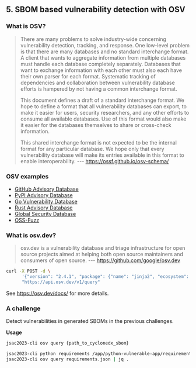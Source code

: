 ## 5. SBOM based vulnerability detection with OSV

### What is OSV?

> There are many problems to solve industry-wide concerning vulnerability detection, tracking, and response. One low-level problem is that there are many databases and no standard interchange format. A client that wants to aggregate information from multiple databases must handle each database completely separately. Databases that want to exchange information with each other must also each have their own parser for each format. Systematic tracking of dependencies and collaboration between vulnerability database efforts is hampered by not having a common interchange format.
>
> This document defines a draft of a standard interchange format. We hope to define a format that all vulnerability databases can export, to make it easier for users, security researchers, and any other efforts to consume all available databases. Use of this format would also make it easier for the databases themselves to share or cross-check information.
>
> This shared interchange format is not expected to be the internal format for any particular database. We hope only that every vulnerability database will make its entries available in this format to enable interoperability.
> --- https://ossf.github.io/osv-schema/

### OSV examples

-  [GitHub Advisory Database](https://github.com/github/advisory-database)
-  [PyPI Advisory Database](https://github.com/pypa/advisory-database)
-  [Go Vulnerability Database](https://github.com/golang/vulndb)
-  [Rust Advisory Database](https://github.com/RustSec/advisory-db)
-  [Global Security Database](https://github.com/cloudsecurityalliance/gsd-database)
-  [OSS-Fuzz](https://github.com/google/oss-fuzz-vulns)

### What is osv.dev?

> osv.dev is a vulnerability database and triage infrastructure for open source projects aimed at helping both open source maintainers and consumers of open source.
> --- https://github.com/google/osv.dev


```bash
curl -X POST -d \
      '{"version": "2.4.1", "package": {"name": "jinja2", "ecosystem": "PyPI"}}' \
      "https://api.osv.dev/v1/query"
```

See https://osv.dev/docs/ for more details.


### A challenge

Detect vulnerabilities in generated SBOMs in the previous challenges.

**Usage**

```bash
jsac2023-cli osv query {path_to_cyclonedx_sbom}
```

```bash
jsac2023-cli python requirements /app/python-vulnerable-app/requirements.txt > requirements.json
jsac2023-cli osv query requirements.json | jq .
```
